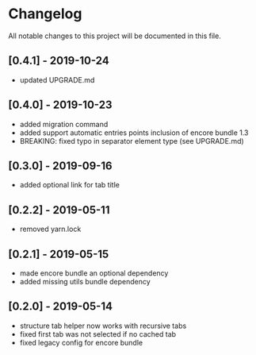 # Changelog
All notable changes to this project will be documented in this file.

## [0.4.1] - 2019-10-24

* updated UPGRADE.md

## [0.4.0] - 2019-10-23

* added migration command
* added support automatic entries points inclusion of encore bundle 1.3
* BREAKING: fixed typo in separator element type (see UPGRADE.md)

## [0.3.0] - 2019-09-16

* added optional link for tab title

## [0.2.2] - 2019-05-11

* removed yarn.lock

## [0.2.1] - 2019-05-15

* made encore bundle an optional dependency
* added missing utils bundle dependency

## [0.2.0] - 2019-05-14

* structure tab helper now works with recursive tabs
* fixed first tab was not selected if no cached tab
* fixed legacy config for encore bundle
